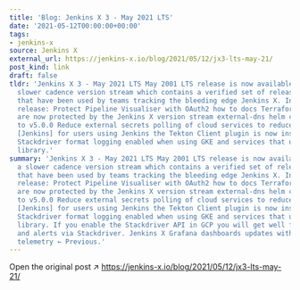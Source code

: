 ```yaml
---
title: 'Blog: Jenkins X 3 - May 2021 LTS'
date: '2021-05-12T00:00:00+00:00'
tags:
- jenkins-x
source: Jenkins X
external_url: https://jenkins-x.io/blog/2021/05/12/jx3-lts-may-21/
post_kind: link
draft: false
tldr: 'Jenkins X 3 - May 2021 LTS May 2001 LTS release is now available! LTS is a
  slower cadence version stream which contains a verified set of releases and configurations
  that have been used by teams tracking the bleeding edge Jenkins X. Included in this
  release: Protect Pipeline Visualiser with OAuth2 how to docs Terraform repositories
  are now protected by the Jenkins X version stream external-dns helm chart upgrade
  to v5.0.0 Reduce external secrets polling of cloud services to reduce cloud costs
  [Jenkins] for users using Jenkins the Tekton Client plugin is now installed by default
  Stackdriver format logging enabled when using GKE and services that use jx-logging
  library.'
summary: 'Jenkins X 3 - May 2021 LTS May 2001 LTS release is now available! LTS is
  a slower cadence version stream which contains a verified set of releases and configurations
  that have been used by teams tracking the bleeding edge Jenkins X. Included in this
  release: Protect Pipeline Visualiser with OAuth2 how to docs Terraform repositories
  are now protected by the Jenkins X version stream external-dns helm chart upgrade
  to v5.0.0 Reduce external secrets polling of cloud services to reduce cloud costs
  [Jenkins] for users using Jenkins the Tekton Client plugin is now installed by default
  Stackdriver format logging enabled when using GKE and services that use jx-logging
  library. If you enable the Stackdriver API in GCP you will get well formatted logs
  and alerts via Stackdriver. Jenkins X Grafana dashboards updates with Lighthouse
  telemetry ← Previous.'
---
```

Open the original post ↗ https://jenkins-x.io/blog/2021/05/12/jx3-lts-may-21/
